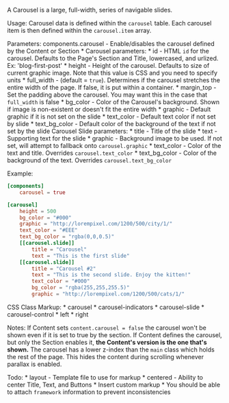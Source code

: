 
A Carousel is a large, full-width, series of navigable slides.

Usage:
	Carousel data is defined within the `carousel` table. Each carousel item is
		then defined within the `carousel.item` array.

Parameters:
	components.carousel - Enable/disables the carousel defined by the Content or Section
	* Carousel parameters:
		* id - HTML `id` for the carousel. Defaults to the Page's Section and
				Title, lowercased, and urlized. Ex: 'blog-first-post'
		* height - Height of the carousel. Defaults to size of current graphic image.
				Note that this value is CSS and you need to specify units
		* full_width - (default = `true`). Determines if the carousel stretches
				the entire width of the page. If false, it is put within a container.
		* margin_top - Set the padding above the carousel.
				You may want this in the case that `full_width` is false
		* bg_color - Color of the Carousel's background. Shown if image is
				non-existent or doesn't fit the entire width
		* graphic - Default graphic if it is not set on the slide
		* text_color - Default text color if not set by slide
		* text_bg_color - Default color of the background of the text if not
				set by the slide
	Carousel Slide parameters:
		* title - Title of the slide
		* text - Supporting text for the slide
		* graphic - Background image to be used. If not set, will attempt to
				fallback onto `carousel.graphic`
		* text_color - Color of the text and title. Overrides `carousel.text_color`
		* text_bg_color - Color of the background of the text. Overrides `carousel.text_bg_color`

Example:
```toml
[components]
	carousel = true

[carousel]
	height = 500
	bg_color = "#000"
	graphic = "http://lorempixel.com/1200/500/city/1/"
	text_color = "#EEE"
	text_bg_color = "rgba(0,0,0.5)"
	[[carousel.slide]]
		title = "Carousel"
		text = "This is the first slide"
	[[carousel.slide]]
		title = "Carousel #2"
		text = "This is the second slide. Enjoy the kitten!"
		text_color = "#000"
		bg_color = "rgba(255,255,255.5)"
		graphic = "http://lorempixel.com/1200/500/cats/1/"
```

CSS Class Markup:
	* carousel
	* carousel-indicators
	* carousel-slide
	* carousel-control
		* left
		* right

Notes:
	If Content sets `content.carousel = false` the carousel won't be shown
		even if it is set to true by the section.
	If Content defines the carousel, but only the Section enables it,
		**the Content's version is the one that's shown.**
	The carousel has a lower z-index than the `main` class which holds the rest
		of the page.
		This hides the content during scrolling whenever parallax is enabled.

Todo:
	* layout - Template file to use for markup
	* centered - Ability to center Title, Text, and Buttons
	* Insert custom markup
		* You should be able to attach `framework` information to prevent inconsistencies


